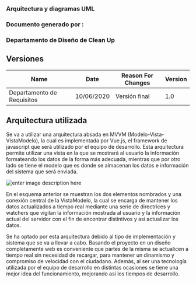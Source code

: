 ### __Arquitectura y diagramas UML__ 



### __Documento generado por :__ 
 
   ### __Departamento de Diseño de Clean Up__
   
## Versiones
| Name | Date    | Reason For Changes  | Version   |
| ---- | ------- | ------------------- | --------- |
| Departamento de Requisitos | 10/06/2020 |  Versión final | 1.0 |

## __Arquitectura utilizada__

Se va a utilizar una arquitectura absada en MVVM (Modelo-Vista-VistaModelo), la cual es implementada por Vue.js, el framework de javascript que será utilizado por el equipo de desarrollo. Esta arquitectura permite utilizar una vista en la que se mostrará al usuario la información formateando los datos de la forma más adecuada, mientras que por otro lado se tiene el modelo que es donde se almacenan los datos e información del sistema que será enviada.

![enter image description here](https://static.packt-cdn.com/products/9781786469946/graphics/image_02_002.jpg)

En el esquema anterior se muestran los dos elementos nombrados y una conexión central de la VistaModelo, la cual se encarga de mantener los datos actualizados a tiempo real mediante una serie de directrices y watchers que vigilan la información mostrada al usuario y la información actual del servidor con el fin de encontrar distintivos y así actualizar los datos.

Se ha optado por esta arquitectura debido al tipo de implementación y sistema que se va a llevar a cabo. Basando el proyecto en un diseño completamente web es conveniente que partes de la misma se actualicen a tiempo real sin necesidad de recargar, para mantener un dinamismo y compromiso de velocidad con el ciudadano. Además, al ser una tecnología utilizada por el equipo de desarrollo en distintas ocasiones se tiene una mejor idea del funcionamiento, mejorando así los tiempos de desarrollo.